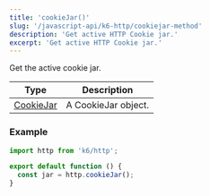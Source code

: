 ```yaml
---
title: 'cookieJar()'
slug: '/javascript-api/k6-http/cookiejar-method'
description: 'Get active HTTP Cookie jar.'
excerpt: 'Get active HTTP Cookie jar.'
---
```


Get the active cookie jar.

| Type                                           | Description         |
| ---------------------------------------------- | ------------------- |
| [CookieJar](/javascript-api/k6-http/cookiejar) | A CookieJar object. |

### Example

<CodeGroup labels={[]}>

```javascript
import http from 'k6/http';

export default function () {
  const jar = http.cookieJar();
}
```

</CodeGroup>
